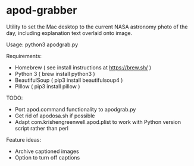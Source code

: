 # apod-grabber
Utility to set the Mac desktop to the current NASA astronomy photo of the day, including explanation text overlaid onto image.

Usage:
 python3 apodgrab.py

Requirements:
 - Homebrew ( see install instructions at https://brew.sh/ )
 - Python 3 ( brew install python3 )
 - BeautifulSoup ( pip3 install beautifulsoup4 )
 - Pillow ( pip3 install pillow )

TODO:
 - Port apod.command functionality to apodgrab.py
 - Get rid of apodosa.sh if possible
 - Adapt com.krishengreenwell.apod.plist to work with Python version script rather than perl

Feature ideas:
 - Archive captioned images
 - Option to turn off captions
